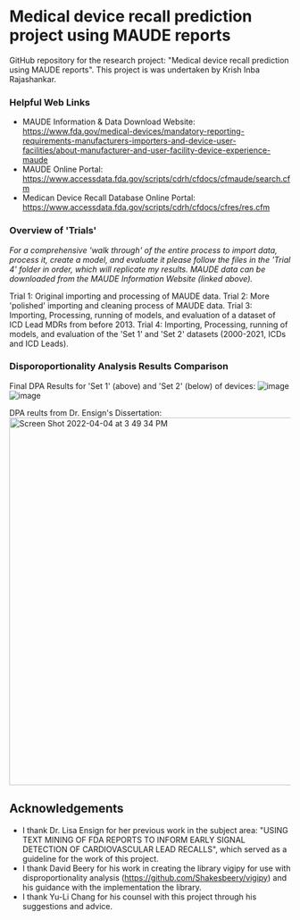# Medical device recall prediction project using MAUDE reports
GitHub repository for the research project: "Medical device recall prediction using MAUDE reports".
This project is was undertaken by Krish Inba Rajashankar.


### Helpful Web Links
- MAUDE Information & Data Download Website: https://www.fda.gov/medical-devices/mandatory-reporting-requirements-manufacturers-importers-and-device-user-facilities/about-manufacturer-and-user-facility-device-experience-maude
- MAUDE Online Portal: https://www.accessdata.fda.gov/scripts/cdrh/cfdocs/cfmaude/search.cfm
- Medican Device Recall Database Online Portal: https://www.accessdata.fda.gov/scripts/cdrh/cfdocs/cfres/res.cfm


### Overview of 'Trials'
*For a comprehensive 'walk through' of the entire process to import data, process it, create a model, and evaluate it please follow the files in the 'Trial 4' folder in order, which will replicate my results. MAUDE data can be downloaded from the MAUDE Information Website (linked above).*

Trial 1: Original importing and processing of MAUDE data.
Trial 2: More 'polished' importing and cleaning process of MAUDE data.
Trial 3: Importing, Processing, running of models, and evaluation of a dataset of ICD Lead MDRs from before 2013. 
Trial 4: Importing, Processing, running of models, and evaluation of the 'Set 1' and 'Set 2' datasets (2000-2021, ICDs and ICD Leads).


### Disporoportionality Analysis Results Comparison
Final DPA Results for 'Set 1' (above) and 'Set 2' (below) of devices:
![image](https://user-images.githubusercontent.com/95374189/161629281-e95f41c7-ec17-44d0-802e-22453a24d208.png)
![image](https://user-images.githubusercontent.com/95374189/161629312-5032c324-dc43-454b-8fa2-165ab8241358.png)

DPA reults from Dr. Ensign's Dissertation:<br/>
<img width="658" alt="Screen Shot 2022-04-04 at 3 49 34 PM" src="https://user-images.githubusercontent.com/95374189/161629688-10874200-fd16-4b6a-9275-8e301b53e016.png">


## Acknowledgements
- I thank Dr. Lisa Ensign for her previous work in the subject area: "USING TEXT MINING OF FDA REPORTS TO INFORM EARLY SIGNAL DETECTION OF CARDIOVASCULAR LEAD RECALLS", which served as a guideline for the work of this project.
- I thank David Beery for his work in creating the library vigipy for use with disproportionality analysis (https://github.com/Shakesbeery/vigipy) and his guidance with the implementation the library.
- I thank Yu-Li Chang for his counsel with this project through his suggestions and advice.
